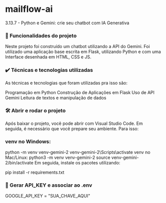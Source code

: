 # mailflow-ai

3.13.7 - Python e Gemini: crie seu chatbot com IA Generativa

### 🔨 Funcionalidades do projeto
Neste projeto foi construído um chatbot utilizando a API do Gemini. Foi utilizado uma aplicação base escrita em Flask, utilizando Python e com uma Interface desenhada em HTML, CSS e JS.

### ✔️ Técnicas e tecnologias utilizadas
As técnicas e tecnologias que foram utilizadas pra isso são:

Programação em Python
Construção de Aplicações em Flask
Uso de API Gemini
Leitura de textos  e manipulação de dados
### 🛠️ Abrir e rodar o projeto
Após baixar o projeto, você pode abrir com Visual Studio Code. Em seguida, é necessário que você prepare seu ambiente. Para isso:

### venv no Windows:
python -m venv venv-gemini-2
venv-gemini-2\Scripts\activate
venv no Mac/Linux:
python3 -m venv venv-gemini-2
source venv-gemini-2/bin/activate
Em seguida, instale os pacotes utilizando:

pip install -r requirements.txt
### 🔑 Gerar API_KEY e associar ao .env
GOOGLE_API_KEY = "SUA_CHAVE_AQUI"
